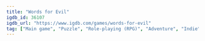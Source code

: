 ```yaml
---
title: "Words for Evil"
igdb_id: 36107
igdb_url: "https://www.igdb.com/games/words-for-evil"
tag: ["Main game", "Puzzle", "Role-playing (RPG)", "Adventure", "Indie", "Single player", "Text", "Action"]
---
```

